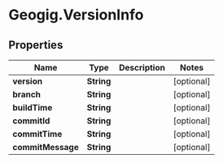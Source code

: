 # Geogig.VersionInfo

## Properties
Name | Type | Description | Notes
------------ | ------------- | ------------- | -------------
**version** | **String** |  | [optional] 
**branch** | **String** |  | [optional] 
**buildTime** | **String** |  | [optional] 
**commitId** | **String** |  | [optional] 
**commitTime** | **String** |  | [optional] 
**commitMessage** | **String** |  | [optional] 


